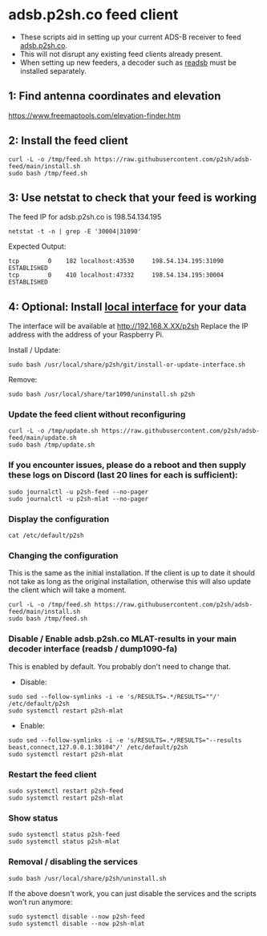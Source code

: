 # adsb.p2sh.co feed client

- These scripts aid in setting up your current ADS-B receiver to feed [adsb.p2sh.co](https://adsb.p2sh.co/).
- This will not disrupt any existing feed clients already present.
- When setting up new feeders, a decoder such as [readsb](https://github.com/wiedehopf/adsb-scripts/wiki/Automatic-installation-for-readsb) must be installed separately.

## 1: Find antenna coordinates and elevation

<https://www.freemaptools.com/elevation-finder.htm>

## 2: Install the feed client

```
curl -L -o /tmp/feed.sh https://raw.githubusercontent.com/p2sh/adsb-feed/main/install.sh
sudo bash /tmp/feed.sh
```

## 3: Use netstat to check that your feed is working
The feed IP for adsb.p2sh.co is 198.54.134.195

```
netstat -t -n | grep -E '30004|31090'
```
Expected Output:
```
tcp        0    182 localhost:43530     198.54.134.195:31090      ESTABLISHED
tcp        0    410 localhost:47332     198.54.134.195:30004      ESTABLISHED
```

## 4: Optional: Install [local interface](https://github.com/wiedehopf/tar1090) for your data

The interface will be available at http://192.168.X.XX/p2sh
Replace the IP address with the address of your Raspberry Pi.

Install / Update:
```
sudo bash /usr/local/share/p2sh/git/install-or-update-interface.sh
```
Remove:
```
sudo bash /usr/local/share/tar1090/uninstall.sh p2sh
```

### Update the feed client without reconfiguring

```
curl -L -o /tmp/update.sh https://raw.githubusercontent.com/p2sh/adsb-feed/main/update.sh
sudo bash /tmp/update.sh
```

### If you encounter issues, please do a reboot and then supply these logs on Discord (last 20 lines for each is sufficient):

```
sudo journalctl -u p2sh-feed --no-pager
sudo journalctl -u p2sh-mlat --no-pager
```

### Display the configuration

```
cat /etc/default/p2sh
```

### Changing the configuration

This is the same as the initial installation.
If the client is up to date it should not take as long as the original installation,
otherwise this will also update the client which will take a moment.

```
curl -L -o /tmp/feed.sh https://raw.githubusercontent.com/p2sh/adsb-feed/main/install.sh
sudo bash /tmp/feed.sh
```

### Disable / Enable adsb.p2sh.co MLAT-results in your main decoder interface (readsb / dump1090-fa)

This is enabled by default. You probably don't need to change that.

- Disable:

```
sudo sed --follow-symlinks -i -e 's/RESULTS=.*/RESULTS=""/' /etc/default/p2sh
sudo systemctl restart p2sh-mlat
```
- Enable:

```
sudo sed --follow-symlinks -i -e 's/RESULTS=.*/RESULTS="--results beast,connect,127.0.0.1:30104"/' /etc/default/p2sh
sudo systemctl restart p2sh-mlat
```

### Restart the feed client

```
sudo systemctl restart p2sh-feed
sudo systemctl restart p2sh-mlat
```

### Show status

```
sudo systemctl status p2sh-feed
sudo systemctl status p2sh-mlat
```

### Removal / disabling the services

```
sudo bash /usr/local/share/p2sh/uninstall.sh
```

If the above doesn't work, you can just disable the services and the scripts won't run anymore:

```
sudo systemctl disable --now p2sh-feed
sudo systemctl disable --now p2sh-mlat
```
